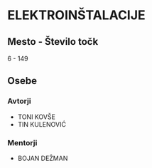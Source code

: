 # ELEKTROINŠTALACIJE
## Mesto - Število točk
6 - 149
## Osebe
### Avtorji
 * TONI KOVŠE
 * TIN KULENOVIĆ
### Mentorji
 * BOJAN DEŽMAN
